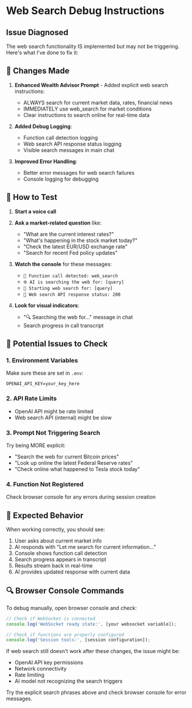 # Web Search Debug Instructions

## Issue Diagnosed
The web search functionality IS implemented but may not be triggering. Here's what I've done to fix it:

## 🔧 Changes Made

1. **Enhanced Wealth Advisor Prompt** - Added explicit web search instructions:
   - ALWAYS search for current market data, rates, financial news
   - IMMEDIATELY use web_search for market conditions
   - Clear instructions to search online for real-time data

2. **Added Debug Logging**:
   - Function call detection logging
   - Web search API response status logging
   - Visible search messages in main chat

3. **Improved Error Handling**:
   - Better error messages for web search failures
   - Console logging for debugging

## 🧪 How to Test

1. **Start a voice call**
2. **Ask a market-related question** like:
   - "What are the current interest rates?"
   - "What's happening in the stock market today?"
   - "Check the latest EUR/USD exchange rate"
   - "Search for recent Fed policy updates"

3. **Watch the console** for these messages:
   - `🔧 Function call detected: web_search`
   - `🌐 AI is searching the web for: [query]`
   - `🚀 Starting web search for: [query]`
   - `📡 Web search API response status: 200`

4. **Look for visual indicators**:
   - "🔍 Searching the web for..." message in chat
   - Search progress in call transcript

## 🚨 Potential Issues to Check

### 1. Environment Variables
Make sure these are set in `.env`:
```
OPENAI_API_KEY=your_key_here
```

### 2. API Rate Limits
- OpenAI API might be rate limited
- Web search API (internal) might be slow

### 3. Prompt Not Triggering Search
Try being MORE explicit:
- "Search the web for current Bitcoin prices"
- "Look up online the latest Federal Reserve rates"
- "Check online what happened to Tesla stock today"

### 4. Function Not Registered
Check browser console for any errors during session creation

## 🎯 Expected Behavior

When working correctly, you should see:
1. User asks about current market info
2. AI responds with "Let me search for current information..."
3. Console shows function call detection
4. Search progress appears in transcript
5. Results stream back in real-time
6. AI provides updated response with current data

## 🔍 Browser Console Commands

To debug manually, open browser console and check:
```javascript
// Check if WebSocket is connected
console.log('WebSocket ready state:', [your websocket variable]);

// Check if functions are properly configured
console.log('Session tools:', [session configuration]);
```

If web search still doesn't work after these changes, the issue might be:
- OpenAI API key permissions
- Network connectivity 
- Rate limiting
- AI model not recognizing the search triggers

Try the explicit search phrases above and check browser console for error messages.

